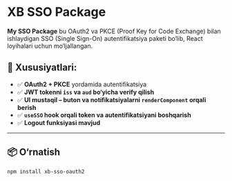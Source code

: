 # XB SSO Package

**My SSO Package** bu OAuth2 va PKCE (Proof Key for Code Exchange) bilan ishlaydigan SSO (Single Sign-On) autentifikatsiya paketi bo‘lib, React loyihalari uchun mo‘ljallangan.

## 🚀 Xususiyatlari:
- ✅ **OAuth2 + PKCE** yordamida autentifikatsiya
- ✅ **JWT tokenni `iss` va `aud` bo‘yicha verify qilish**
- ✅ **UI mustaqil – buton va notifikatsiyalarni `renderComponent` orqali berish**
- ✅ **`useSSO` hook orqali token va autentifikatsiyani boshqarish**
- ✅ **Logout funksiyasi mavjud**

---

## 📦 O‘rnatish

```sh
npm install xb-sso-oauth2
